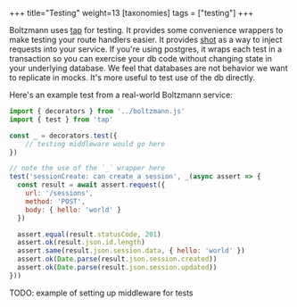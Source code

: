 +++
title="Testing"
weight=13
[taxonomies]
tags = ["testing"]
+++

Boltzmann uses [tap](https://github.com/tapjs/node-tap) for testing. It provides some convenience wrappers to make testing your route handlers easier. It provides [shot](https://github.com/hapijs/shot) as a way to inject requests into your service. If you're using postgres, it wraps each test in a transaction so you can exercise your db code without changing state in your underlying database. We feel that databases are not behavior we want to replicate in mocks. It's more useful to test use of the db directly.

<!-- more -->

Here's an example test from a real-world Boltzmann service:

```js
import { decorators } from '../boltzmann.js'
import { test } from 'tap'

const _ = decorators.test({
    // testing middleware would go here
})

// note the use of the `_` wrapper here
test('sessionCreate: can create a session', _(async assert => {
  const result = await assert.request({
    url: '/sessions',
    method: 'POST',
    body: { hello: 'world' }
  })

  assert.equal(result.statusCode, 201)
  assert.ok(result.json.id.length)
  assert.same(result.json.session.data, { hello: 'world' })
  assert.ok(Date.parse(result.json.session.created))
  assert.ok(Date.parse(result.json.session.updated))
}))
```

TODO: example of setting up middleware for tests
